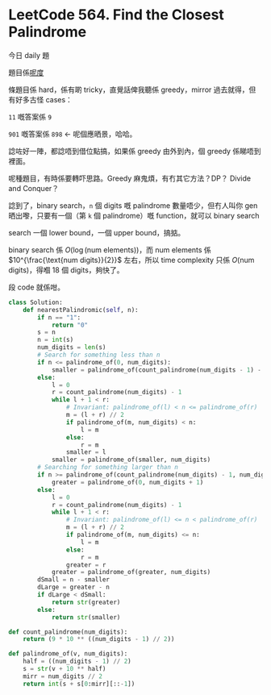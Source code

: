 # LeetCode 564. Find the Closest Palindrome

今日 daily 題

題目係[呢度](https://https://leetcode.com/problems/find-the-closest-palindrome)

條題目係 hard，係有啲 tricky，直覺話俾我聽係 greedy，mirror 過去就得，但有好多古怪 cases：

`11` 嘅答案係 `9`

`901` 嘅答案係 `898` <- 呢個應晒景，哈哈。

諗咗好一陣，都諗唔到借位點搞，如果係 greedy 由外到內，個 greedy 係睇唔到裡面。

呢種題目，有時係要轉吓思路。Greedy 麻鬼煩，有冇其它方法？DP？ Divide and Conquer？

諗到了，binary search，`n` 個 digits 嘅 palindrome 數量唔少，但冇人叫你 gen 晒出嚟，只要有一個（第 `k` 個 palindrome）嘅 function，就可以 binary search

search 一個 lower bound，一個 upper bound，搞掂。

binary search 係 $O(\log(\text{num elements}))$，而 $\text{num elements}$ 係 $10^{\frac{\text{num digits}}{2}}$ 左右，所以 time complexity 只係 $O(\text{num digits})$，得嗰 $18$ 個 digits，夠快了。

段 code 就係咁。

```py
class Solution:
    def nearestPalindromic(self, n):
        if n == "1":
            return "0"
        s = n
        n = int(s)
        num_digits = len(s)
        # Search for something less than n
        if n <= palindrome_of(0, num_digits):
            smaller = palindrome_of(count_palindrome(num_digits - 1) - 1, num_digits - 1)
        else:
            l = 0
            r = count_palindrome(num_digits) - 1
            while l + 1 < r:
                # Invariant: palindrome_of(l) < n <= palindrome_of(r)
                m = (l + r) // 2
                if palindrome_of(m, num_digits) < n:
                    l = m
                else:
                    r = m
                smaller = l
            smaller = palindrome_of(smaller, num_digits)
        # Searching for something larger than n
        if n >= palindrome_of(count_palindrome(num_digits) - 1, num_digits):
            greater = palindrome_of(0, num_digits + 1)
        else:
            l = 0
            r = count_palindrome(num_digits) - 1
            while l + 1 < r:
                # Invariant: palindrome_of(l) <= n < palindrome_of(r)
                m = (l + r) // 2
                if palindrome_of(m, num_digits) <= n:
                    l = m
                else:
                    r = m
                greater = r
            greater = palindrome_of(greater, num_digits)
        dSmall = n - smaller
        dLarge = greater - n
        if dLarge < dSmall:
            return str(greater)
        else:
            return str(smaller)

def count_palindrome(num_digits):
    return (9 * 10 ** ((num_digits - 1) // 2))

def palindrome_of(v, num_digits):
    half = ((num_digits - 1) // 2)
    s = str(v + 10 ** half)
    mirr = num_digits // 2
    return int(s + s[0:mirr][::-1])
```